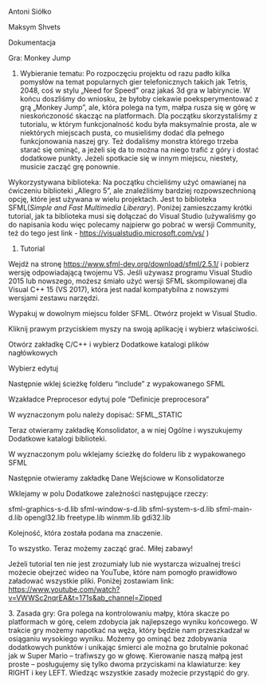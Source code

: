 ﻿Antoni Siółko

Maksym Shvets

Dokumentacja

Gra: Monkey Jump

1. Wybieranie tematu:
   Po rozpoczęciu projektu od razu padło kilka pomysłów na temat popularnych gier telefonicznych takich jak Tetris, 2048, coś w stylu „Need for Speed” oraz jakaś 3d gra w labiryncie. W końcu doszliśmy do wniosku, że byłoby ciekawie poeksperymentować z grą „Monkey Jump”, ale, która polega na tym, małpa rusza się w górę w nieskończoność skacząc na platformach. Dla początku skorzystaliśmy z tutorialu, w którym funkcjonalność kodu była maksymalnie prosta, ale w niektórych miejscach pusta, co musieliśmy dodać dla pełnego funkcjonowania naszej gry. Też dodaliśmy monstra którego trzeba starać się ominąć, a jeżeli się da to można na niego trafić z góry i dostać dodatkowe punkty. Jeżeli spotkacie się w innym miejscu, niestety, musicie zacząć grę ponownie.

Wykorzystywana biblioteka:
Na początku chcieliśmy użyć omawianej na ćwiczeniu biblioteki „Allegro 5”, ale znaleźliśmy bardziej rozpowszechnioną opcję, które jest używana w wielu projektach. Jest to biblioteka SFML(*Simple and Fast Multimedia Liberary*). Poniżej zamieszczamy krótki tutorial, jak ta biblioteka musi się dołączać do Visual Studio (używaliśmy go do napisania kodu więc polecamy najpierw go pobrać w wersji Community, też do tego jest link - <https://visualstudio.microsoft.com/vs/> )









1. Tutorial

Wejdź na stronę <https://www.sfml-dev.org/download/sfml/2.5.1/> i pobierz wersję odpowiadającą twojemu VS. Jeśli używasz programu Visual Studio 2015 lub nowszego, możesz śmiało użyć wersji SFML skompilowanej dla Visual C++ 15 (VS 2017), która jest nadal kompatybilna z nowszymi wersjami zestawu narzędzi.

Wypakuj w dowolnym miejscu folder SFML. Otwórz projekt w Visual Studio.

Kliknij prawym przyciskiem myszy na swoją aplikację i wybierz właściwości.

Otwórz zakładkę C/C++ i wybierz Dodatkowe katalogi plików nagłówkowych

Wybierz edytuj

Następnie wklej ścieżkę folderu “include” z wypakowanego SFML

Wzakładce Preprocesor edytuj pole “Definicje preprocesora”

W wyznaczonym polu należy dopisać: SFML\_STATIC

Teraz otwieramy zakładkę Konsolidator, a w niej Ogólne i wyszukujemy Dodatkowe katalogi biblioteki.

W wyznaczonym polu wklejamy ścieżkę do folderu lib z wypakowanego SFML

Następnie otwieramy zakładkę Dane Wejściowe w Konsolidatorze

Wklejamy w polu Dodatkowe zależności następujące rzeczy:

sfml-graphics-s-d.lib sfml-window-s-d.lib sfml-system-s-d.lib sfml-main-d.lib opengl32.lib freetype.lib winmm.lib gdi32.lib

Kolejność, która została podana ma znaczenie.

To wszystko. Teraz możemy zacząć grać. Miłej zabawy!

Jeżeli tutorial ten nie jest zrozumiały lub nie wystarcza wizualnej treści możecie obejrzeć wideo na YouTube, które nam pomogło prawidłowo załadować wszystkie pliki. Poniżej zostawiam link:
<https://www.youtube.com/watch?v=VWWSc2nqrEA&t=171s&ab_channel=Zipped>




3\. Zasada gry:
Gra polega na kontrolowaniu małpy, która skacze po platformach w górę, celem zdobycia jak najlepszego wyniku końcowego. W trakcie gry możemy napotkać na węża, który będzie nam przeszkadzał w osiąganiu wysokiego wyniku. Możemy go ominąć bez zdobywania dodatkowych punktów i unikając śmierci ale można go brutalnie pokonać jak w Super Mario – trafiwszy go w głowę. Kierowanie naszą małpą jest proste – posługujemy się tylko dwoma przyciskami na klawiaturze: key RIGHT i key LEFT. Wiedząc wszystkie zasady możecie przystąpić do gry.


